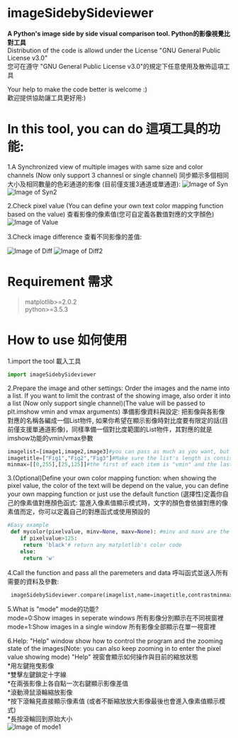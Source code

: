 # imageSidebySideviewer
__A Python's image side by side visual comparison tool. Python的影像視覺比對工具__  
Distribution of the code is allowd under the License "GNU General Public License v3.0"  
您可在遵守 "GNU General Public License v3.0"的規定下任意使用及散佈這項工具 

Your help to make the code better is welcome :)  
歡迎提供協助讓工具更好用:)  

# In this tool, you can do 這項工具的功能:

1.A Synchronized view of multiple images with same size and color channels (Now only support 3 channesl or single channel) 同步顯示多個相同大小及相同數量的色彩通道的影像 (目前僅支援3通道或單通道):
![Image of Syn](https://github.com/JeremyCC/imagecompare/blob/master/Example/SYN.PNG)
![Image of Syn2](https://github.com/JeremyCC/imagecompare/blob/master/Example/SYN2.PNG)


2.Check pixel value (You can define your own text color mapping function based on the value) 查看影像的像素值(您可自定義各數值對應的文字顏色)
![Image of Value](https://github.com/JeremyCC/imagecompare/blob/master/Example/VALUE.PNG)  

3.Check image difference 查看不同影像的差值:

![Image of Diff](https://github.com/JeremyCC/imagecompare/blob/master/Example/SUB.PNG)
![Image of Diff2](https://github.com/JeremyCC/imagecompare/blob/master/Example/SUBALL.PNG)


# Requirement 需求 
> matplotlib>=2.0.2   
> python>=3.5.3    



# How to use 如何使用 
1.import the tool 載入工具 
```python
import imageSidebySideviewer
```  

2.Prepare the image and other settings: Order the images and the name into a list. If you want to limit the contrast of the showing image, also order it into a list (Now only support single channel)(The value will be passed to plt.imshow vmin and vmax arguments) 準備影像資料與設定: 把影像與各影像對應的名稱各編成一個List物件, 如果你希望在顯示影像時對比度要有限定的話(目前僅支援單通道影像)，同樣準備一個對比度範圍的List物件，其對應的就是imshow功能的vmin/vmax參數    
```python
imagelist=[image1,image2,image3]#you can pass as much as you want, but more images will make the programe runs slower
imagetitle=["Fig1","Fig2","Fig3"]#Make sure the list's length is consistent with imagelist's length, or the rest will be automatically generated
minmax=[[0,255],[25,125]]#the first of each item is "vmin" and the last is "vmax" for each image, the rest of those without setting will be displayed in matplolib's auto constrast.   
```

3.(Optional)Define your own color mapping function: when showing the pixel value, the color of the text will be depend on the value, you can define your own mapping function or just use the default function (選擇性)定義你自己的像素值對應顏色函式: 當進入像素值顯示模式時，文字的顏色會依據對應的像素值而定，你可以定義自己的對應函式或使用預設的   
```python
#Easy example
 def mycolor(pixelvalue, minv=None, maxv=None): #minv and maxv are the minimum and maximum value of the image (each image has its own value)
    if pixelvalue>125:
     return 'black'# return any matplotlib's color code
    else:
     return 'w'
```

4.Call the function and pass all the paremeters and data 呼叫函式並送入所有需要的資料及參數:
```python
 imageSidebySideviewer.compare(imagelist,name=imagetitle,contrastminmax=minmax,mode=1,colormapping=mycolor,showhelp=True)#Everything can be "None" except for imagelist

```

5.What is "mode" mode的功能?  
mode=0:Show images in seperate windows 所有影像分別顯示在不同視窗裡    
mode=1:Show images in a single window 所有影像全部顯示在單一視窗裡   


6.Help: "Help" window show how to control the program and the zooming state of the images(Note: you can also keep zooming in to enter the pixel value showing mode) "Help" 視窗會顯示如何操作與目前的縮放狀態    
    *用左鍵拖曳影像    
    *雙擊左鍵鎖定十字線  
    *在兩張影像上各自點一次右鍵顯示影像差值  
    *滾動滑鼠滾輪縮放影像  
    *按下滾輪見直接顯示像素值 (或者不斷縮放放大影像最後也會進入像素值顯示模式)  
    *長按滾輪回到原始大小  
![Image of mode1](https://github.com/JeremyCC/imagecompare/blob/master/Example/HELP.PNG)
